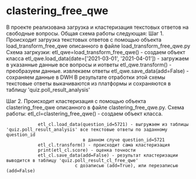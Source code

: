 # clastering_free_qwe

В проекте реализована загрузка и кластеризация текстовых ответов на свободные вопросы. 
Общая схема работы следующая: 
Шаг 1. Происходит загрузка текстовых ответов с помощью объекта load_transform_free_qwe описанного в файле load_transform_free_qwe.py
       Схема загркузки: etl_qwe=load_transform_free_qwe() - создаем объект класса
        		etl_qwe.load_data(date=['2021-03-01', '2021-04-01']) - загружаем в указанные данные все вопросы и иответы
       			etl_qwe.transform() - преобразуем данные. извлекаем ответы
        		etl_qwe.save_data(add=False) - сохраняем данные в DWH
			В результате отработки этой схемы текстовые ответы выкачиваются из платформы и сохраняются в таблицу 
			'quiz.poll_result_analysis'

Шаг 2. Происходит кластеризация с помощью объекта clastering_free_qwe описанного в файле clastering_free_qwe.py. 
	Схема работы:
			etl_cl=clastering_free_qwe() - создаем объект класса.
 
    			etl_cl.load_data(question_id=5721) - выгружаем из таблицы 'quiz.poll_result_analysis' все текстовые ответы по заданному question_id
							     в данном случе question_id=5721
    			etl_cl.transform() - происходит сама кластеризация
    			print(etl_cl.score) - оценка точности
    			etl_cl.save_data(add=False) - результат кластеризации выводится в таблицу 'quiz.poll_result_cl_free_qwe'
						      с дозаписью (add=True), или перезаписью (add=False) 
	